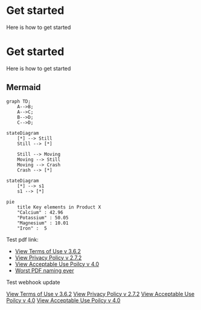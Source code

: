 # Get started
Here is how to get started
# Get started
Here is how to get started
## Mermaid

```mermaid
graph TD;
    A-->B;
    A-->C;
    B-->D;
    C-->D;
```

```mermaid
stateDiagram
    [*] --> Still
    Still --> [*]

    Still --> Moving
    Moving --> Still
    Moving --> Crash
    Crash --> [*]
```

```mermaid
stateDiagram
    [*] --> s1
    s1 --> [*]
```

```mermaid
pie
    title Key elements in Product X
    "Calcium" : 42.96
    "Potassium" : 50.05
    "Magnesium" : 10.01
    "Iron" :  5
```
Test pdf link:
- [View Terms of Use v 3.6.2](../../terms-of-use.pdf ':target=_blank') 
- [View Privacy Policy v 2.7.2](../../privacy-policy-v-2.7.2.pdf ':target=_blank') 
- [View Acceptable Use Poilcy v 4.0](../../mdm-aup-v4.0.pdf ':target=_blank') 
- [Worst PDF naming ever](../../assets/Random%20Naming%20Style%201%20.%202%203.4.pdf ':target=_blank') 
  

Test webhook update

<a href="terms-of-use.pdf" target="_blank">View Terms of Use v 3.6.2</a>
<a href="privacy-policy-v-2.7.2.pdf" target="_blank">View Privacy Policy v 2.7.2</a>
<a href="mdm-aup-v4.0.pdf " target="_blank">View Acceptable Use Poilcy v 4.0</a>
<a href="assets/Random Naming Style 1 . 2 3.4.pdf" target="_blank">View Acceptable Use Poilcy v 4.0</a>